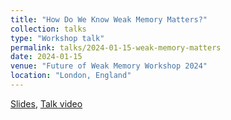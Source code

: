 ```yaml
---
title: "How Do We Know Weak Memory Matters?"
collection: talks
type: "Workshop talk"
permalink: talks/2024-01-15-weak-memory-matters
date: 2024-01-15
venue: "Future of Weak Memory Workshop 2024"
location: "London, England" 
---
```


[Slides](https://mikedodds.github.io/files/talks/2024-01-15-weak-memory-matters.pdf), [Talk video](https://youtu.be/QmjPN-JAiSI?feature=shared)

